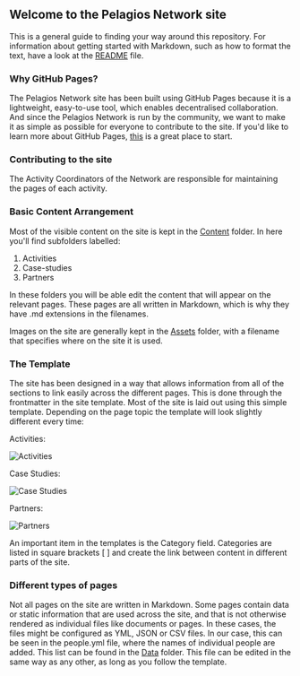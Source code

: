 ## Welcome to the Pelagios Network site

This is a general guide to finding your way around this repository. 
For information about getting started with Markdown, such as how to format the text, have a look at the [README](README.md) file. 

### Why GitHub Pages?
The Pelagios Network site has been built using GitHub Pages because it is a lightweight, easy-to-use tool, which enables decentralised collaboration. And since the Pelagios Network is run by the community, we want to make it as simple as possible for everyone to contribute to the site. If you'd like to learn more about GitHub Pages, [this](https://pages.github.com/) is a great place to start.

### Contributing to the site
The Activity Coordinators of the Network are responsible for maintaining the pages of each activity.


### Basic Content Arrangement
Most of the visible content on the site is kept in the [Content](pelagios.github.io/content/) folder. In here you'll find subfolders labelled:
1. Activities
2. Case-studies
3. Partners

In these folders you will be able edit the content that will appear on the relevant pages. These pages are all written in Markdown, which is why they have .md extensions in the filenames. 

Images on the site are generally kept in the [Assets](pelagios.github.io/assets/) folder, with a filename that specifies where on the site it is used. 

### The Template
The site has been designed in a way that allows information from all of the sections to link easily across the different pages. This is done through the frontmatter in the site template. Most of the site is laid out using this simple template. Depending on the page topic the template will look slightly different every time: 

Activities:

![Activities](/documentation/Activity_Template.jpg)

Case Studies:

![Case Studies](/documentation/CaseStudy_Template.jpg)

Partners:

![Partners](/documentation/Partner_Template.jpg)

An important item in the templates is the Category field. Categories are listed in square brackets  [ ] and create the link 
between content in different parts of the site. 


### Different types of pages
Not all pages on the site are written in Markdown. 
Some pages contain data or static information that are used across the site, and that is not otherwise rendered as individual files like documents or pages. In these cases, the files might be configured as YML, JSON or CSV files. In our case, this can be seen in the people.yml file, where the names of individual people are added. This list can be found in the [Data](pelagios.github.io/_data/) folder. This file can be edited in the same way as any other, as long as you follow the template. 



